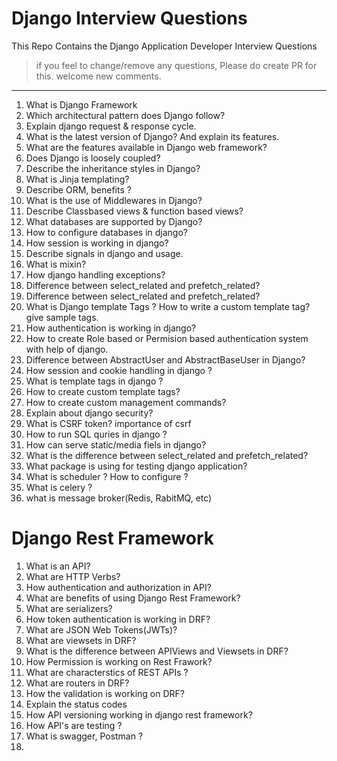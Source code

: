 # Django Interview Questions

This Repo Contains the Django Application Developer Interview Questions

>  if you feel to change/remove any questions, Please do create PR for this. welcome new comments.


------------
1. What is Django Framework
2. Which architectural pattern does Django follow?
3. Explain django request & response cycle.
4. What is the latest version of Django? And explain its features.
5. What are the features available in Django web framework?
6. Does Django is loosely coupled?
7. Describe the inheritance styles in Django?
8. What is Jinja templating?
9. Describe ORM, benefits ?
10. What is the use of Middlewares in Django? 
11. Describe Classbased views & function based views? 
12. What databases are supported by Django? 
13. How to configure databases in django?
14. How session is working in django?
15. Describe signals in django and usage.
16. What is mixin?
17. How django handling exceptions?
18. Difference between select_related and prefetch_related?
19. Difference between select_related and prefetch_related?
20. What is Django template Tags ? How to write a custom template tag? give sample tags.
21. How authentication is working in django?
22. How to create Role based or Permision based authentication system with help of django.
22. Difference between AbstractUser and AbstractBaseUser in Django?
23. How session and cookie handling in django ?
24. What is template tags in django ? 
25. How to create custom template tags?
26. How to create custom management commands?
27. Explain about django security?
28. What is CSRF token? importance of csrf
29. How to run SQL quries in django ?
30. How can serve static/media fiels in django?
31. What is the difference between select_related and prefetch_related?
32. What package is using for testing django application?
33. What is scheduler ? How to configure ?
34. What is celery ?
35. what is message broker(Redis, RabitMQ, etc)



# Django Rest Framework

1. What is an API?
2. What are HTTP Verbs?
3. How authentication and authorization in API?
4. What are benefits of using Django Rest Framework?
5. What are serializers?
6. How token authentication is working in DRF?
7. What are JSON Web Tokens(JWTs)?
8. What are viewsets in DRF?
9. What is the difference between APIViews and Viewsets in DRF?
10. How Permission is working on Rest Frawork?
11. What are characterstics of REST APIs ?
12. What are routers in DRF?
13. How the validation is working on DRF?
14. Explain the status codes 
15. How API versioning working in django rest framework?
16. How API's are testing ?
17. What is swagger, Postman ?
18. 


